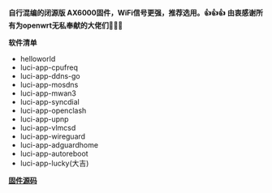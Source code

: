 **自行混编的闭源版 AX6000固件，WiFi信号更强，推荐选用。👍👍👍**
**由衷感谢所有为openwrt无私奉献的大佬们🙏🙏🙏**

**软件清单**

- helloworld
- luci-app-cpufreq
- luci-app-ddns-go
- luci-app-mosdns
- luci-app-mwan3
- luci-app-syncdial
- luci-app-openclash
- luci-app-upnp
- luci-app-vlmcsd
- luci-app-wireguard
- luci-app-adguardhome
- luci-app-autoreboot
- luci-app-lucky(大吉)

**[固件源码](https://github.com/padavanonly/immortalwrtARM)**
